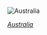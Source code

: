 
![Australia](https://www.gstatic.com/prettyearth/assets/full/2416.jpg)

*[Australia](https://www.google.com/maps/@-29.98529,146.43938,14z/data=!3m1!1e3)*
